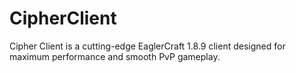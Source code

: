 # CipherClient
Cipher Client is a cutting-edge EaglerCraft 1.8.9 client designed for maximum performance and smooth PvP gameplay.
